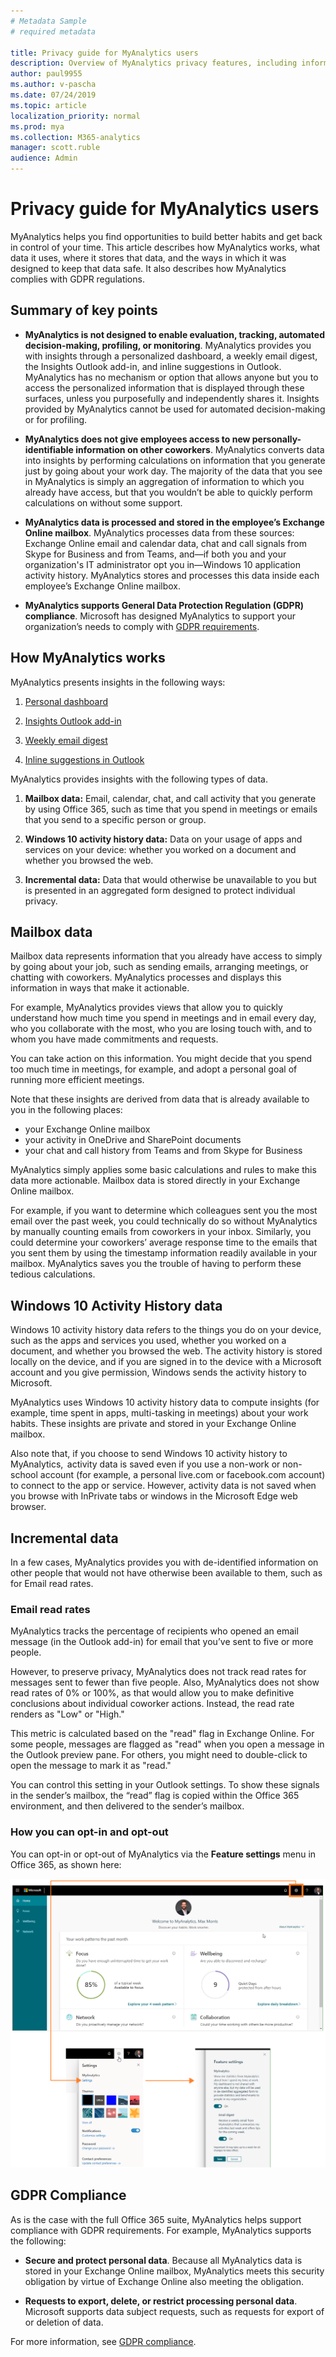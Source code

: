 ```yaml
---
# Metadata Sample
# required metadata

title: Privacy guide for MyAnalytics users
description: Overview of MyAnalytics privacy features, including information about de-identification of data, privacy of data, minimum group size for reporting, admin choices and default settings, and users in sensitive roles
author: paul9955
ms.author: v-pascha
ms.date: 07/24/2019
ms.topic: article
localization_priority: normal 
ms.prod: mya
ms.collection: M365-analytics
manager: scott.ruble
audience: Admin
---
```


# Privacy guide for MyAnalytics users

MyAnalytics helps you find opportunities to build better habits and get back in control of your time. This article describes how MyAnalytics works, what data it uses, where it stores that data, and the ways in which it was designed to keep that data safe. It also describes how MyAnalytics complies with GDPR regulations.   

## Summary of key points

<ul><li>

**MyAnalytics is not designed to enable evaluation, tracking, automated decision-making, profiling, or monitoring**.
MyAnalytics provides you with insights through a personalized dashboard, a weekly email digest, the Insights Outlook add-in, and inline suggestions in Outlook. MyAnalytics has no mechanism or option that allows anyone but you to access the personalized information that is displayed through these surfaces, unless you purposefully and independently shares it. Insights provided by MyAnalytics cannot be used for automated decision-making or for profiling. </li>

<li>

**MyAnalytics does not give employees access to new personally-identifiable information on other coworkers**.
MyAnalytics converts data into insights by performing calculations on information that you generate just by going about your work day. The majority of the data that you see in MyAnalytics is simply an aggregation of information to which you already have access, but that you wouldn’t be able to quickly perform calculations on without some support.</li>

<li>

**MyAnalytics data is processed and stored in the employee’s Exchange Online mailbox**.
MyAnalytics processes data from these sources: Exchange Online email and calendar data, chat and call signals from Skype for Business and from Teams, and—if both you and your organization's IT administrator opt you in—Windows 10 application activity history. MyAnalytics stores and processes this data inside each employee’s Exchange Online mailbox.</li>

<li>

**MyAnalytics supports General Data Protection Regulation (GDPR) compliance**.
Microsoft has designed MyAnalytics to support your organization’s needs to comply with  [GDPR requirements](https://www.microsoft.com/trustCenter/privacy/gdpr).</li>

</ul>

## How MyAnalytics works

MyAnalytics presents insights in the following ways:

1. [Personal dashboard](https://docs.microsoft.com/workplace-analytics/myanalytics/use/dashboard-2)

2. [Insights Outlook add-in](https://docs.microsoft.com/workplace-analytics/myanalytics/use/add-in)

3. [Weekly email digest](https://docs.microsoft.com/workplace-analytics/myanalytics/use/email-digest-2)
 
4. [Inline suggestions in Outlook](https://docs.microsoft.com/workplace-analytics/myanalytics/use/mya-notifications)

MyAnalytics provides insights with the following types of data.

1. **Mailbox data:** Email, calendar, chat, and call activity that you generate by using Office 365, such as time that you spend in meetings or emails that you send to a specific person or group.

2. **Windows 10 activity history data:** Data on your usage of apps and services on your device: whether you worked on a document and whether you browsed the web.

3. **Incremental data:** Data that would otherwise be unavailable to you but is presented in an aggregated form designed to protect individual privacy.

## Mailbox data

Mailbox data represents information that you already have access to simply by going about your job, such as sending emails, arranging meetings, or chatting with coworkers. MyAnalytics processes and displays this information in ways that make it actionable.

For example, MyAnalytics provides views that allow you to quickly understand how much time you spend in meetings and in email every day, who you collaborate with the most, who you are losing touch with, and to whom you have made commitments and requests.

You can take action on this information. You might decide that you spend too much time in meetings, for example, and adopt a personal goal of running more efficient meetings.

Note that these insights are derived from data that is already available to you in the following places:

 * your Exchange Online mailbox
 * your activity in OneDrive and SharePoint documents
 * your chat and call history from Teams and from Skype for Business

MyAnalytics simply applies some basic calculations and rules to make this data more actionable. Mailbox data is stored directly in your Exchange Online mailbox.

For example, if you want to determine which colleagues sent you the most email over the past week, you could technically do so without MyAnalytics by manually counting emails from coworkers in your inbox. Similarly, you could determine your coworkers’ average response time to the emails that you sent them by using the timestamp information readily available in your mailbox. MyAnalytics saves you the trouble of having to perform these tedious calculations.


## Windows 10 Activity History data

Windows 10 activity history data refers to the things you do on your device, such as the apps and services you used, whether you worked on a document, and whether you browsed the web. The activity history is stored locally on the device, and if you are signed in to the device with a Microsoft account and you give permission, Windows sends the activity history to Microsoft.

MyAnalytics uses Windows 10 activity history data to compute insights (for example, time spent in apps, multi-tasking in meetings) about your work habits. These insights are private and stored in your Exchange Online mailbox.

Also note that, if you choose to send Windows 10 activity history to MyAnalytics,  activity data is saved even if you use a non-work or non-school account (for example, a personal live.com or facebook.com account) to connect to the app or service. However, activity data is not saved when you browse with InPrivate tabs or windows in the Microsoft Edge web browser.


## Incremental data

In a few cases, MyAnalytics provides you with de-identified information on other people that would not have otherwise been available to them, such as for Email read rates.

### Email read rates

MyAnalytics tracks the percentage of recipients who opened an email message (in the Outlook add-in) for email that you’ve sent to five or more people.

However, to preserve privacy, MyAnalytics does not track read rates for messages sent to fewer than five people. Also, MyAnalytics does not show read rates of 0% or 100%, as that would allow you to make definitive conclusions about individual coworker actions. Instead, the read rate renders as "Low" or "High."

This metric is calculated based on the "read" flag in Exchange Online. For some people, messages are flagged as "read" when you open a message in the Outlook preview pane. For others, you might need to double-click to open the message to mark it as "read."

You can control this setting in your Outlook settings. To show these signals in the sender’s mailbox, the “read” flag is copied within the Office 365 environment, and then delivered to the sender’s mailbox.

### How you can opt-in and opt-out

You can opt-in or opt-out of MyAnalytics via the **Feature settings** menu in Office 365, as shown here:

![Email read rates](../../Images/mya/use/v2-dashboard-settings-1h.png)

## GDPR Compliance

As is the case with the full Office 365 suite, MyAnalytics helps support compliance with GDPR requirements. For example, MyAnalytics supports the following: 

 * **Secure and protect personal data**. Because all MyAnalytics data is stored in your Exchange Online mailbox, MyAnalytics meets this security obligation by virtue of Exchange Online also meeting the obligation. 

 * **Requests to export, delete, or restrict processing personal data**. Microsoft supports data subject requests, such as requests for export of or deletion of data. 

For more information, see [GDPR compliance](https://www.microsoft.com/trustCenter/privacy/gdpr).